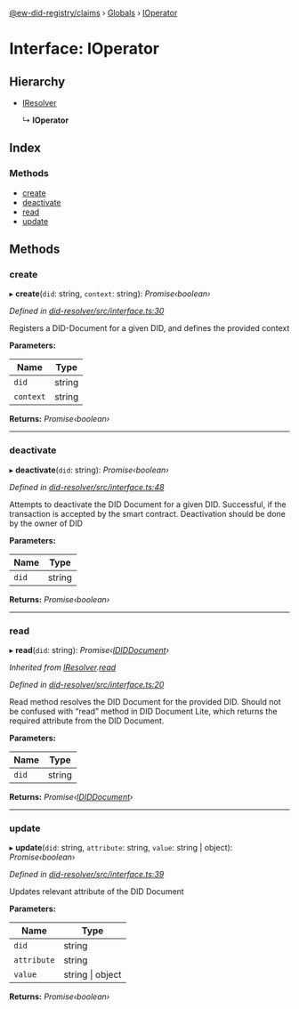 [@ew-did-registry/claims](../README.md) › [Globals](../globals.md) › [IOperator](ioperator.md)

# Interface: IOperator

## Hierarchy

* [IResolver](iresolver.md)

  ↳ **IOperator**

## Index

### Methods

* [create](ioperator.md#create)
* [deactivate](ioperator.md#deactivate)
* [read](ioperator.md#read)
* [update](ioperator.md#update)

## Methods

###  create

▸ **create**(`did`: string, `context`: string): *Promise‹boolean›*

*Defined in [did-resolver/src/interface.ts:30](https://github.com/energywebfoundation/ew-did-registry/blob/1401544/packages/did-resolver/src/interface.ts#L30)*

Registers a DID-Document for a given DID, and defines the provided context

**Parameters:**

Name | Type |
------ | ------ |
`did` | string |
`context` | string |

**Returns:** *Promise‹boolean›*

___

###  deactivate

▸ **deactivate**(`did`: string): *Promise‹boolean›*

*Defined in [did-resolver/src/interface.ts:48](https://github.com/energywebfoundation/ew-did-registry/blob/1401544/packages/did-resolver/src/interface.ts#L48)*

Attempts to deactivate the DID Document for a given DID.
Successful, if the transaction is accepted by the smart contract.
Deactivation should be done by the owner of DID

**Parameters:**

Name | Type |
------ | ------ |
`did` | string |

**Returns:** *Promise‹boolean›*

___

###  read

▸ **read**(`did`: string): *Promise‹[IDIDDocument](ididdocument.md)›*

*Inherited from [IResolver](iresolver.md).[read](iresolver.md#read)*

*Defined in [did-resolver/src/interface.ts:20](https://github.com/energywebfoundation/ew-did-registry/blob/1401544/packages/did-resolver/src/interface.ts#L20)*

Read method resolves the DID Document for the provided DID.
Should not be confused with “read” method in DID Document Lite,
which returns the required attribute from the DID Document.

**Parameters:**

Name | Type |
------ | ------ |
`did` | string |

**Returns:** *Promise‹[IDIDDocument](ididdocument.md)›*

___

###  update

▸ **update**(`did`: string, `attribute`: string, `value`: string | object): *Promise‹boolean›*

*Defined in [did-resolver/src/interface.ts:39](https://github.com/energywebfoundation/ew-did-registry/blob/1401544/packages/did-resolver/src/interface.ts#L39)*

Updates relevant attribute of the DID Document

**Parameters:**

Name | Type |
------ | ------ |
`did` | string |
`attribute` | string |
`value` | string &#124; object |

**Returns:** *Promise‹boolean›*
